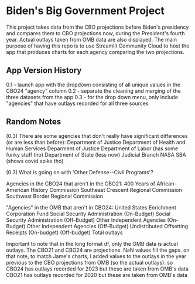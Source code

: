 # Biden's Big Government Project
This project takes data from the CBO projections before Biden's presidency and compares them to CBO projections now, during the President's fourth year. Actual 
outlays taken from OMB data are also displayed. 
The main purpose of having this repo is to use Streamlit Community Cloud to host the app that produces charts for each agency comparing the two projections.

## App Version History
0.1 - launch app with the dropdown consisting of all unique values in the CBO24 "agency" column
0.2 - separate the cleaning and merging of the three datasets from the app
0.3 - for the drop down menu, only include "agencies" that have outlays recorded for all three sources

## Random Notes
(0.3) There are some agencies that don't really have significant differences (or are less than before):
    Department of Justice
    Department of Health and Human Services
    Deparment of Justice
    Department of Labor (has some funky stuff tho)
    Department of State (less now)
    Judicial Branch
    NASA
    SBA (shows covid spike tho)
    
(0.3) What is going on with 'Other Defense--Civil Programs'?

Agencies in the CBO24 that aren't in the CBO21:
    400 Years of African-American History Commission
    Southeast Crescent Regional Commission
    Southwest Border Regional Commission

"Agencies" in the OMB that aren't in CBO24:
    United States Enrichment Corporation Fund
    Social Security Administration (On-Budget)
    Social Security Administration (Off-Budget)
    Other Independent Agencies (On-Budget)
    Other Independent Agencies (Off-Budget)
    Undistributed Offsetting Receipts
    (On-budget)
    (Off-budget)
    Total outlays

Important to note that in the long format df, only the OMB data is actual outlays. The CBO21 and CBO24 are projections. NaN values fill the gaps. 
    on that note, to match Jame's charts, I added values to the outlays in the year previous to the CBO projections from OMB (so the actual outlays):
    so CBO24 has outlays recorded for 2023 but these are taken from OMB's data
    CBO21 has outlays recorded for 2020 but these are taken from OMB's data